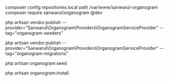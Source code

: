 composer config repositories.local path /var/www/sanwarul-organogram
composer require sanwarul/organogram @dev

php artisan vendor:publish --provider="Sanwarul\Organogram\Providers\OrganogramServiceProvider" --tag="organogram-seeders"

php artisan vendor:publish --provider="Sanwarul\Organogram\Providers\OrganogramServiceProvider" --tag="organogram-migrations"

php artisan organogram:seed

php artisan organogram:install
